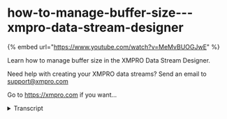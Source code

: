 # how-to-manage-buffer-size---xmpro-data-stream-designer
{% embed url="https://www.youtube.com/watch?v=MeMvBUOGJwE" %}



Learn how to manage buffer size in the XMPRO Data Stream Designer.  

Need help with creating your XMPRO data streams? Send an email to support@xmpro.com 

Go to https://xmpro.com if you want...
<details>
<summary>Transcript</summary>Learn how to manage buffer size in the XMPRO Data Stream Designer.  

Need help with creating your XMPRO data streams? Send an email to support@xmpro.com 

Go to https://xmpro.com if you want...
in this video we'll go over how to set

the buffer size and what it means to set

it to a different number

to get to the buffer size navigate to

properties of the stream

and scroll down till you get to your

buffer size here

you can set it to any number between 128

and 10

and 240 kilobytes

once you change the size of your buffer

you can save it

you'll get a prompt here you can say no

or yes

now the stream next time it starts will

be ready

with its new buffer size

changing your buffer size means that

whenever messages are sent from one

agent

to the next that will be the max

possible message size in this case 128

kilobytes as a message size

or the total accumulated messages

that an agent can receive at any given

moment

can't exceed this number plus

one message
</details>